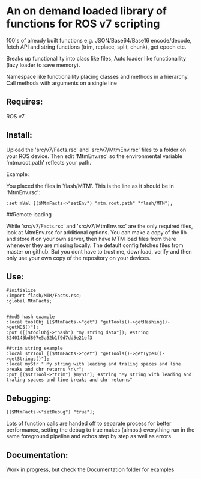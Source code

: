 # An on demand loaded library of functions for ROS v7 scripting

100's of already built functions e.g. JSON/Base64/Base16 encode/decode, fetch API and string functions (trim, replace, split, chunk), get epoch etc.

Breaks up functionallity into class like files, Auto loader like functionallity (lazy loader to save memory).

Namespace like functionallity placing classes and methods in a hierarchy. Call methods with arguments on a single line

## Requires:

ROS v7

## Install:

Upload the 'src/v7/Facts.rsc' and 'src/v7/MtmEnv.rsc' files to a folder on your ROS device. Then edit 'MtmEnv.rsc' so the environmental variable 'mtm.root.path' reflects your path.

Example:

You placed the files in 'flash/MTM'.
This is the line as it should be in 'MtmEnv.rsc':


```
:set mVal [($MtmFacts->"setEnv") "mtm.root.path" "flash/MTM"];

```

##Remote loading

While 'src/v7/Facts.rsc' and 'src/v7/MtmEnv.rsc' are the only required files, look at MtmEnv.rsc for additional options. You can make a copy of the lib and store it on your own server, then have MTM load files from there whenever they are missing locally. The default config fetches files from master on github. But you dont have to trust me, download, verify and then only use your own copy of the repository on your devices.


## Use:

```
#initialize
/import flash/MTM/Facts.rsc;
:global MtmFacts;


##md5 hash example
:local toolObj [($MtmFacts->"get") "getTools()->getHashing()->getMD5()"];
:put ([($toolObj->"hash") "my string data"]); #string 8240143bd807e5a52b1f9d7dd5e21ef3

##trim string example
:local strTool [($MtmFacts->"get") "getTools()->getTypes()->getStrings()"];
:local myStr " My string with leading and traling spaces and line breaks and chr returns \n\r";
:put [($strTool->"trim") $myStr]; #string "My string with leading and traling spaces and line breaks and chr returns"
```

## Debugging:

```
[($MtmFacts->"setDebug") "true"];
```

Lots of function calls are handed off to separate process for better performance, setting the debug to true 
makes (almost) everything run in the same foreground pipeline and echos step by step as well as errors

## Documentation:

Work in progress, but check the Documentation folder for examples
